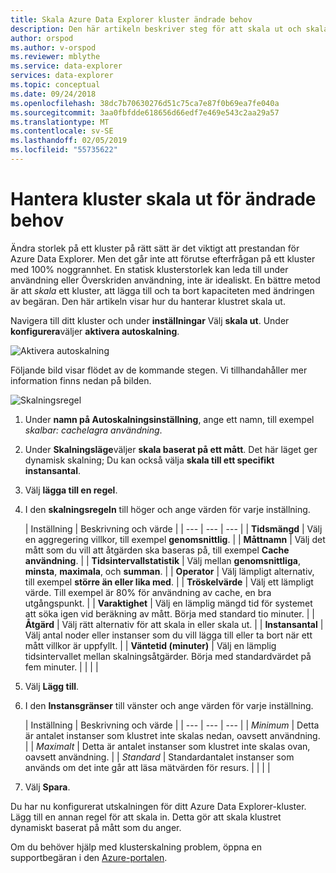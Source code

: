 ```yaml
---
title: Skala Azure Data Explorer kluster ändrade behov
description: Den här artikeln beskriver steg för att skala ut och skala i ett Azure Data Explorer-kluster utifrån ändrade begäran.
author: orspod
ms.author: v-orspod
ms.reviewer: mblythe
ms.service: data-explorer
services: data-explorer
ms.topic: conceptual
ms.date: 09/24/2018
ms.openlocfilehash: 38dc7b70630276d51c75ca7e87f0b69ea7fe040a
ms.sourcegitcommit: 3aa0fbfdde618656d66edf7e469e543c2aa29a57
ms.translationtype: MT
ms.contentlocale: sv-SE
ms.lasthandoff: 02/05/2019
ms.locfileid: "55735622"
---
```

# <a name="manage-cluster-scale-out-to-accommodate-changing-demand"></a>Hantera kluster skala ut för ändrade behov

Ändra storlek på ett kluster på rätt sätt är det viktigt att prestandan för Azure Data Explorer. Men det går inte att förutse efterfrågan på ett kluster med 100% noggrannhet. En statisk klusterstorlek kan leda till under användning eller Överskriden användning, inte är idealiskt. En bättre metod är att *skala* ett kluster, att lägga till och ta bort kapaciteten med ändringen av begäran. Den här artikeln visar hur du hanterar klustret skala ut.

Navigera till ditt kluster och under **inställningar** Välj **skala ut**. Under **konfigurera**väljer **aktivera autoskalning**.

![Aktivera autoskalning](media/manage-cluster-scaling/enable-autoscale.png)

Följande bild visar flödet av de kommande stegen. Vi tillhandahåller mer information finns nedan på bilden.

![Skalningsregel](media/manage-cluster-scaling/scale-rule.png)

1. Under **namn på Autoskalningsinställning**, ange ett namn, till exempel *skalbar: cachelagra användning*.

1. Under **Skalningsläge**väljer **skala baserat på ett mått**. Det här läget ger dynamisk skalning; Du kan också välja **skala till ett specifikt instansantal**.

1. Välj **lägga till en regel**.

1. I den **skalningsregeln** till höger och ange värden för varje inställning.

    | Inställning | Beskrivning och värde |
    | --- | --- | --- |
    | **Tidsmängd** | Välj en aggregering villkor, till exempel **genomsnittlig**. |
    | **Måttnamn** | Välj det mått som du vill att åtgärden ska baseras på, till exempel **Cache användning**. |
    | **Tidsintervallstatistik** | Välj mellan **genomsnittliga**, **minsta**, **maximala**, och **summan**. |
    | **Operator** | Välj lämpligt alternativ, till exempel **större än eller lika med**. |
    | **Tröskelvärde** | Välj ett lämpligt värde. Till exempel är 80% för användning av cache, en bra utgångspunkt. |
    | **Varaktighet** | Välj en lämplig mängd tid för systemet att söka igen vid beräkning av mått. Börja med standard tio minuter. |
    | **Åtgärd** | Välj rätt alternativ för att skala in eller skala ut. |
    | **Instansantal** | Välj antal noder eller instanser som du vill lägga till eller ta bort när ett mått villkor är uppfyllt. |
    | **Väntetid (minuter)** | Välj en lämplig tidsintervallet mellan skalningsåtgärder. Börja med standardvärdet på fem minuter. |
    |  |  |

1. Välj **Lägg till**.

1. I den **Instansgränser** till vänster och ange värden för varje inställning.

    | Inställning | Beskrivning och värde |
    | --- | --- | --- |
    | *Minimum* | Detta är antalet instanser som klustret inte skalas nedan, oavsett användning. |
    | *Maximalt* | Detta är antalet instanser som klustret inte skalas ovan, oavsett användning. |
    | *Standard* | Standardantalet instanser som används om det inte går att läsa mätvärden för resurs. |
    |  |  |

1. Välj **Spara**.

Du har nu konfigurerat utskalningen för ditt Azure Data Explorer-kluster. Lägg till en annan regel för att skala in. Detta gör att skala klustret dynamiskt baserat på mått som du anger.

Om du behöver hjälp med klusterskalning problem, öppna en supportbegäran i den [Azure-portalen](https://portal.azure.com/#blade/Microsoft_Azure_Support/HelpAndSupportBlade/overview).